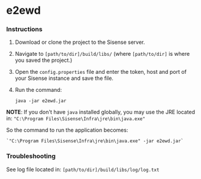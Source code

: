 # e2ewd

### Instructions
1) Download or clone the project to the Sisense server. 
2) Navigate to `[path/to/dir]/build/libs/` (where `[path/to/dir]` is where you saved the project.)
3) Open the `config.properties` file and enter the token, host and port of your Sisense instance and save the file.
4) Run the command:  


    `java -jar e2ewd.jar`
    
**NOTE**: If you don't have `java` installed globally, you may use the JRE located in:
`"C:\Program Files\Sisense\Infra\jre\bin\java.exe"`

So the command to run the application becomes:

    `"C:\Program Files\Sisense\Infra\jre\bin\java.exe" -jar e2ewd.jar`
    
### Troubleshooting
See log file located in:
`[path/to/dir]/build/libs/log/log.txt`